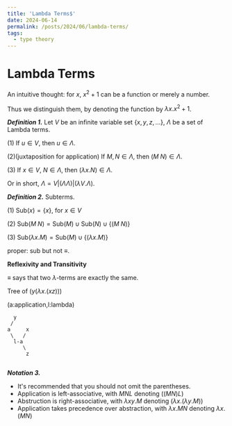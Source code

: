 ```yaml
---
title: 'Lambda Terms$'
date: 2024-06-14
permalink: /posts/2024/06/lambda-terms/
tags:
  - type theory
---
```


# Lambda Terms

An intuitive thought: for $x$, $x^2+1$ can be a function or merely a number.

Thus we distinguish them, by denoting the function by $\lambda x.x^2+1$.

***Definition 1.*** Let $V$ be an infinite variable set $\{x,y,z,\dots\}$, $\Lambda$ be a set of Lambda terms.

(1) If $u\in V$, then $u\in \Lambda$. 

(2)(juxtaposition for application) If $M,N\in \Lambda$, then $(M\;N)\in\Lambda$.

(3) If $x\in V$, $N\in \Lambda$, then $(\lambda x.N)\in\Lambda$.

Or in short, $\Lambda=V|(\Lambda\Lambda)|(\lambda V.\Lambda)$.

***Definition 2.*** Subterms.

(1) $\text{Sub}(x)=\{x\}$, for $x\in V$

(2) $\text{Sub}(M\;N)=\text{Sub}(M)\cup\text{Sub}(N)\cup\{(M\;N)\}$

(3) $\text{Sub}(\lambda x.M)=\text{Sub}(M)\cup\{(\lambda x.M)\}$

proper: sub but not $\equiv$.

**Reflexivity and Transitivity**

$\equiv$ says that two $\lambda$-terms are exactly the same.

Tree of $(y(\lambda x.(xz)))$

(a:application,l:lambda)

```
  y
 /
a     x
 \   /
  l-a
     \
      z
   

```

***Notation 3.***

- It's recommended that you should not omit the parentheses.
- Application is left-associative, with $MNL$ denoting $((MN)L)$
- Abstruction is right-associative, with $\lambda xy.M$ denoting $(\lambda x.(\lambda y.M))$
- Application takes precedence over abstraction, with $\lambda x. MN$ denoting $\lambda x.(MN)$


